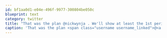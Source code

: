 ```yaml
---
id: bf1aa0d1-e04e-496f-9977-300804be050c
blueprint: text
category: twitter
title: "That was the plan @nickwynja . We'll show at least the 1st period +@okcolab"
caption: 'That was the plan <span class="username username_linked">@<a href="https://twitter.com/nickwynja" title="Nick Wynja">nickwynja</a></span> . We''ll show at least the 1st period +<span class="username username_linked">@<a href="https://twitter.com/okcolab" title="Okanagan coLab">okcolab</a></span>'
---
```

